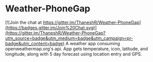 # Weather-PhoneGap

[![Join the chat at https://gitter.im/ThaneshR/Weather-PhoneGap](https://badges.gitter.im/Join%20Chat.svg)](https://gitter.im/ThaneshR/Weather-PhoneGap?utm_source=badge&utm_medium=badge&utm_campaign=pr-badge&utm_content=badge)
A weather app consuming openweathermap.org's api. App gets temperature, icon, latitude, and longitude, along with 5 day forecast using location entry and GPS.
